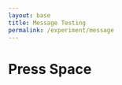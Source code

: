 ```yaml
---
layout: base
title: Message Testing
permalink: /experiment/message
---
```


<style>
    .message-box {
      background-color: #f1f1f1; /* Light gray background */
      border: 1px solid #ccc; /* Light gray border */
      border-radius: 10px; /* Rounded corners */
      padding: 15px; /* Space inside the box */
      font-family: Arial, sans-serif; /* Font styling */
      font-size: 16px; /* Text size */
      color: #333; /* Text color */
      width: 300px; /* Box width */
      box-shadow: 0 4px 8px rgba(0, 0, 0, 0.1); /* Subtle shadow */
      margin: 20px auto; /* Center the box and add spacing */
    }
</style>

<h1>Press Space</h1>

<div id="message"></div>

<script type="module">
    import Message from'{{site.baseurl}}/assets/js/experiment/message.js';
    
    // Define your message array
    const messageArray = [
      "Hello World",
      "Hello Universe",
      "Hello Galaxy",
      "Hello Multiverse",
      "Hello Parallel Universe"
    ];

    // Create the message object
    const messageInstance = new Message(messageArray);

    // Add event listener for key press (space bar)
    document.addEventListener("keydown", (event) => {
      messageInstance.keyPressed(event);
    });
</script>
